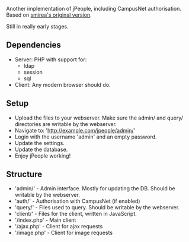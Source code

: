 Another implementation of jPeople, including CampusNet authorisation. Based on [smirea's original version](https://github.com/smirea/jpeople).  

Still in really early stages. 

## Dependencies

* Server: PHP with support for: 
	* ldap
	* session
	* sql
* Client: Any modern browser should do. 

## Setup

* Upload the files to your webserver. Make sure the admin/ and query/ directories are writable by the webserver. 
* Navigate to: 'http://example.com/jpeople/admin/'
* Login with the username 'admin' and an empty password. 
* Update the settings. 
* Update the database. 
* Enjoy jPeople working!

## Structure

* 'admin/' - Admin interface. Mostly for updating the DB. Should be writable by the webserver. 
* 'auth/' - Authorisation with CampusNet (if enabled)
* 'query/' - Files used to query. Should be writable by the webserver. 
* 'client/' - Files for the client, written in JavaScript. 
* '/index.php' - Main client
* '/ajax.php' - Client for ajax requests
* '/image.php' - Client for image requests